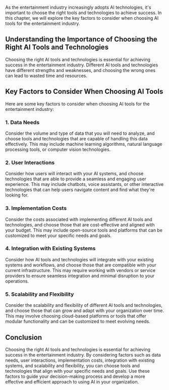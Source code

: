 

As the entertainment industry increasingly adopts AI technologies, it's important to choose the right tools and technologies to achieve success. In this chapter, we will explore the key factors to consider when choosing AI tools for the entertainment industry.

Understanding the Importance of Choosing the Right AI Tools and Technologies
----------------------------------------------------------------------------

Choosing the right AI tools and technologies is essential for achieving success in the entertainment industry. Different AI tools and technologies have different strengths and weaknesses, and choosing the wrong ones can lead to wasted time and resources.

Key Factors to Consider When Choosing AI Tools
----------------------------------------------

Here are some key factors to consider when choosing AI tools for the entertainment industry:

### 1. Data Needs

Consider the volume and type of data that you will need to analyze, and choose tools and technologies that are capable of handling this data effectively. This may include machine learning algorithms, natural language processing tools, or computer vision technologies.

### 2. User Interactions

Consider how users will interact with your AI systems, and choose technologies that are able to provide a seamless and engaging user experience. This may include chatbots, voice assistants, or other interactive technologies that can help users navigate content and find what they're looking for.

### 3. Implementation Costs

Consider the costs associated with implementing different AI tools and technologies, and choose those that are cost-effective and aligned with your budget. This may include open-source tools and platforms that can be customized to meet your specific needs and goals.

### 4. Integration with Existing Systems

Consider how AI tools and technologies will integrate with your existing systems and workflows, and choose those that are compatible with your current infrastructure. This may require working with vendors or service providers to ensure seamless integration and minimal disruption to your operations.

### 5. Scalability and Flexibility

Consider the scalability and flexibility of different AI tools and technologies, and choose those that can grow and adapt with your organization over time. This may involve choosing cloud-based platforms or tools that offer modular functionality and can be customized to meet evolving needs.

Conclusion
----------

Choosing the right AI tools and technologies is essential for achieving success in the entertainment industry. By considering factors such as data needs, user interactions, implementation costs, integration with existing systems, and scalability and flexibility, you can choose tools and technologies that align with your specific needs and goals. Use these factors to guide your decision-making process and develop a more effective and efficient approach to using AI in your organization.


